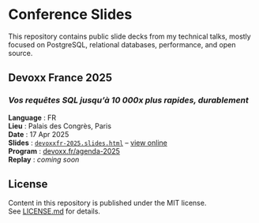 # Conference Slides

This repository contains public slide decks from my technical talks, mostly focused on PostgreSQL, relational databases, performance, and open source.

## Devoxx France 2025

### _Vos requêtes SQL jusqu’à 10 000x plus rapides, durablement_
**Language** : FR  
**Lieu** : Palais des Congrès, Paris  
**Date** : 17 Apr 2025  
**Slides** : [`devoxxfr-2025.slides.html`](./devoxxfr-2025.slides.html) – [view online](https://alain-l.github.io/talks/devoxxfr-2025.slides.html#/title-slide)  
**Program** : [devoxx.fr/agenda-2025](https://www.devoxx.fr/agenda-2025/talk/vos-requetes-sql-jusqu-a-10000-fois-plus-rapides-durablement/)  
**Replay** : *coming soon*

## License

Content in this repository is published under the MIT license.  
See [LICENSE.md](./LICENSE.md) for details.
